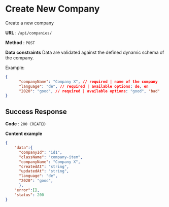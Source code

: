 # Create New Company

Create a new company

**URL** : `/api/companies/`

**Method** : `POST`

**Data constraints**
Data are validated against the defined dynamic schema of the company.

Example:

```json in Post body
{
      "companyName": "Company X", // required | name of the company
      "language": "de", // required | available options: de, en
      "2020": "good", // required | available options: "good", "bad"
}
```

## Success Response

**Code** : `200 CREATED`

**Content example**

```json
{
    "data":{
      "companyId": "id1",
      "className": "company-item",
      "companyName": "Company X",
      "createdAt": "string",
      "updatedAt": "string",
      "language": "de",
      "2020": "good",
      },
    "error":[],
    "status": 200
}
```